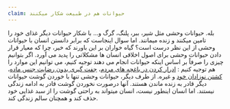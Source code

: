 ```yaml
---
claim: حیوانات هم در طبیعت شکار میکنند
---
```

بله. حیوانات وحشی مثل شیر، ببر، پلنگ، گرگ و... با شکار حیوانات دیگر غذای خود را تامین میکنند و زنده میمانند. اما سوال اینجاست که برابر دانستن انسان با حیوانات وحشی از این نظر درست است؟ گیاه خواران بر این باورند که خیر، چرا که معیار قرار دادن حیوانات وحشی برای اصول اخلاقی انسان ها مشکلاتی را پدید می آورد. اگر بتوانیم چیزی را صرفاً بر اساس اینکه حیوانات انجام می دهند توجیه کنیم، می توانیم این موارد را هم توجیه کنیم :
 [ادرار کردن در باغچه های مردم]، [جفت گیری بدون رضایت جنس ماده]، [کشتن نوزادان خود] و غیره.
از طرف دیگر، حیوانات وحشی تنها با خوردن گوشت حیوانات دیگر قادر به زنده ماندن هستند. آنها درصورت نخوردن گوشت قادر به ادامه زندگی نیستند. اما انسان اینطور نیست، انسان میتواند به راحتی گوشت را از سبد غذایی خود حذف کند و همچنان سالم زندگی کند.

[ادرار کردن در باغچه های مردم]: https://www.housebeautiful.com/uk/garden/a40020473/stop-dog-wee-killing-grass
[جفت گیری بدون رضایت جنس ماده]: https://en.wikipedia.org/wiki/Sexual_coercion_among_animals
[کشتن نوزادان خود]: https://www.nationalgeographic.com/science/article/140328-sloth-bear-zoo-infanticide-chimps-bonobos-animals

